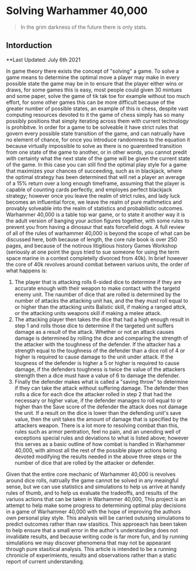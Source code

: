 # Solving Warhammer 40,000

> In the grim darkness of the future there is only stats.

## Intorduction
**Last Updated: July 6th 2021

In game theory there exists the concept of "solving" a game. To solve a game means to determine the optimal move a player may make in every possible state the game may be in to ensure that the player either wins or draws, for some games this is easy, most people could given 30 mintues and some paper, solve the game of tik tak toe for example without too much effort, for some other games this can be more difficult because of the greater number of possible states, an example of this is chess, despite vast computing resources devoted to it the game of chess simply has so many possibly positions that simply iterating across them with current technology is prohibitve. In order for a game to be solveable it have strict rules that govern every possible state transition of the game, and can natrually have no element of chance, for once you introduce randomness to the equation it because virtually impossible to solve as there is no guarenteed transition from one state of the game to another, or in other words, you cannot predit with certainty what the next state of the game will be given the current state of the game. In this case you can still find the optimal play style for a game that maximizes your chances of succeeding, such as in blackjack, where the optimal strategy has been determined that will net a player an average of a 15% return over a long enough timeframe, assuming that the player is capable of counting cards perfectly, and employes perfect blackjack strategy; however once you leave the realm of strict rules, and lady luck becomes an influential force, we leave the realm of pure mathmetics and provably solveable into the realm of statistics and probabilistic outcomes.
Warhammer 40,000 is a table top war game, or to state it another way it is the adult version of banging your action figures together, with some rules to prevent you from having a dinosaur that eats forcefield dogs. A full review of all of the rules of warhammer 40,000 is beyond the scope of what can be discussed here, both because of length, the core rule book is over 250 pages, and because of the notirous litigitious history Games Workshop (seriously at one point the guys tried to sue someone for using the term space marine in a context completelly divorced from 40k). In brief however the core of 40k revolves around combat between variuos units, the order of what happens is:
1. The player that is attacking rolls 6-sided dice to determine if they are accurate enough with their weapon to make contact with the targetd enemy unit. The naumber of dice that are rolled is determined by the number of attacks the attacking unit has, and the they must roll equal to or higher than the attacking units Balistic skill, if making a ranged attck, or the attacking units weapons skill if making a melee attack.
2. The attacking player then takes the dice that had a high enough result in step 1 and rolls those dice to determine if the targeted unit suffers damage as a result of the attack. Whether or not an attack causes damage is determined by rolling the dice and comparing the strength of the attacker with the toughness of the defender. If the attacker has a strength equal to the toughness of the defender than a dice roll of 4 or higher is required to cause damage to the unit under attack. If the tougness of the defender is higher a 5 or higher is required to cause damage, if the defenders toughness is twice the value of the attackers strength then a dice must have a value of 6 to damage the defender.
3. Finally the defender makes what is called  a "saving throw" to determine if they can take the attack without suffering damage. The defender then rolls a dice for each dice the attacker rolled in step 2 that had the necessary or higher value, if the defender manages to roll equal to or higher than the Save score of the defender the attack does not damage the unit. If a result on the dice is lower than the defending unit's save value, then the unit takes the amount of damage that is specified by the attackers weapon.
There is a lot more to resolving combat than this, rules such as armor pentration, feel no pain, and an unending well of exceptions special rules and deviations to what is listed above; however this serves as a basic outline of how combat is handled in Warhammer 40,000, with almost all the rest of the possible player actions being devoted modifying the results needed in the above three steps or the number of dice that are rolled by the attacker or defender.

Given that the entire core mechanic of Warhammer 40,000 is revolves around dice rolls, natrually the game cannot be solved in any meaingful sense, but we can use statistics and simulations to help us arrive at handy rules of thumb, and to help us evaluate the tradeoffs, and results of the variuos actions that can be taken in Warhammer 40,000,  This project is an attempt to help make some progress to determining optimal play decisions in a game of Warhammer 40,000 with the hope of improving the authors own personal play style. This analysis will be carried outusing simulations to predict outcomes rather than raw stasitics. This approeach has been taken to help ensure that a small error in the author's understanding does not invalidate results, and because writing code is far more fun, and by running simulations we may discover phenomena that may not be appearant through pure stasitical analysis. This article is intended to be a running chronicle of experimients, results and observations rather than a static report of current understanding.
